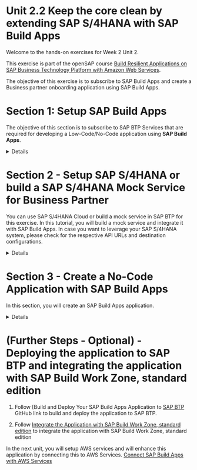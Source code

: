 # Unit 2.2 Keep the core clean by extending SAP S/4HANA with SAP Build Apps 

Welcome to the hands-on exercises for Week 2 Unit 2.

This exercise is part of the openSAP course [Build Resilient Applications on SAP Business Technology Platform with Amazon Web Services](https://open.sap.com/courses/aws1).

The objective of this exercise is to subscribe to SAP Build Apps and create a Business partner onboarding application using SAP Build Apps.

# Section 1: Setup SAP Build Apps
The objective of this section is to subscribe to SAP BTP Services that are required for developing a Low-Code/No-Code application using **SAP Build Apps**.

<details>

Refer to [Set Up SAP Build Apps (with Booster) on SAP BTP Trial Account](https://developers.sap.com/tutorials/build-apps-trial-booster.html) to set up SAP Build Apps.

</details>

# Section 2 - Setup SAP S/4HANA or build a SAP S/4HANA Mock Service for Business Partner
You can use SAP S/4HANA Cloud or build a mock service in SAP BTP for this exercise. In this tutorial, you will build a mock service and integrate it with SAP Build Apps.
In case you want to leverage your SAP S/4HANA system, please check for the respective API URLs and destination configurations.

<details>

## 1 - Build a Simple Mock Server for Business Partner API

If you don't have access to an SAP S/4HANA system, you can use the setup mock server application by following the [Set up Mock Server](https://github.com/SAP-samples/btp-s4hana-nocode-extension/blob/main/setup/mock/README.md) guide.

**Note the below changes** in the SAP BTP trial account when following this guide. As this was published earlier, there are a few changes that need to be done that are documented below.

- Look for the command palette in SAP BAS from Menu -> View -> Command Palette as below to log in to Cloud Foundry.

- In your SAP BTP Destination configuration, ensure to append /odata/v4/op-api-business-partner-srv to the mock server URL. Your URL should look like below 
https://trialaccount-mock-srv.cfapps.us10-001.hana.ondemand.com/odata/v4/op-api-business-partner-srv

- When trying to log in to the Cloud Foundry trial account using the CF command line or Postman, the following error is displayed:

   Authenticating...
   {"error":"invalid_grant","error_description":"User authentication failed: MAIL_NOT_VERIFIED"}

   Try resetting the password of your Universal ID. Reopen BAS from SAP BTP Cockpit -> Subaccount -> Instances and Subscriptions and re-login.

</details>

# Section 3 - Create a No-Code Application with SAP Build Apps
In this section, you will create an SAP Build Apps application.

<details>

## Step 1 - Create a Project
 
1. To open **SAP Build Apps Application Development** via SAP cockpit, navigate to your SAP BTP subaccount. From the left side of your subaccount menu, navigate from **Services** -> **Instances and Subscriptions**. In the tab **Subscriptions**, click on **SAP Build Apps** to open the entry page for Application Development.
![Alt text](./images/build-apps-01.jpg)

2. You might be prompted with a login screen of either default Identity Provider or custom Identity Provider depending on what you have configured.
Choose the custom identity provider.
![Alt text](./images/build-apps-02.jpg)

3. Log in to the Application using your custom Identity Provider credentials.
![Alt text](./images/build-apps-03.jpg)

4. On the Build, app dashboard choose to **Create** 
![Alt text](./images/build-apps-04.jpg)

5. Choose the **Build an Application**
![Alt text](./images/build-apps-05.jpg)

6. Choose **Web & Mobile Application**. 
![Alt text](./images/build-apps-06.jpg)

7. Enter a **Project Name** as  **BusinessPartner-onboarding** enter a **Short Description** and then choose **Create**.
![Alt text](./images/build-apps-07.jpg)

8. Your created project will be opened in **App Builder** which is the central page to build your application including a user interface, logic, as well as data integration.

9. Choose **Headline** and find the **Properties** tab in the menu on the right to change the content of the title. Choose **Content**.
![Alt text](./images/bpapp-create-01.png)

10. Change the content from **Headline** to **Business Partner Onboarding**.
![Alt text](./images/bpapp-create-02.png)

11. Find the text field in the UI canvas in the center of your screen and choose **x** to remove this component.
![Alt text](./images/bpapp-create-03.png)

## Step 2 - Enable Authentication

To consume data from your SAP backend system or mock data that is configured as an SAP BTP destination in the previous section, you need to enable authentication.

1. Choose **AUTH** at the top section of the app builder.

2. Choose **Enable Authentication**.
![Alt text](./images/bpapp-create-04.png)

3. Select **SAP BTP Authentication**.
![Alt text](./images/bpapp-create-05.png)

4. Choose **OK**. This enables authentication for the project.
![Alt text](./images/bpapp-create-06.png)

## Step 3 - Add a Data Source

To add a data source, you need to add the following steps to your project.

1. Choose the tab **Data** at the top of the App builder.

2. Find the section **No systems integrated** and choose **Add Integration**.
![Alt text](./images/bpapp-create-07.png)

3. On the next screen **SAP Systems**, choose **BTP Destinations**.
![Alt text](./images/bpapp-create-08.png)

4. Select the destination (**bupa**) that you have created in the previous section from the list.
![Alt text](./images/bpapp-create-09.png)

5. Under the **Data entities**, select **Search**, enter **A_BusinessPartner** and then choose **Install Integration**.
![Alt text](./images/bpapp-create-10.png)

6. After installing integration, you'll see **Enable Data Entity**. Select **Enable Data Entity** to enable it.
![Alt text](./images/bpapp-create-11.png)

7. Now, search for **A_BusinessPartnerAddress** and choose **Enable Data Entity**.

8. Choose **Save** at the top of the app builder. This adds the data source to your project. Choose the tab **UI Canvas** to go back to the UI designer view.

## Step 4 - Create Variables

1. Switch to the **Variables** view by selecting **variables**
![Alt text](./images/bpform-01.png)

2. Choose **Data Variables** and then choose **ADD Data VARIABLE**
![Alt text](./images/bpform-02.png)

3. choose **A_BusinessPartner**
![Alt text](./images/bpform-03.png)

4. It creates the data variable **A_BusinessPartner1**. Choose this variable and then select **New data record" in the right side panel. 
![Alt text](./images/bpform-04.png)

5. We will make the Business Partner that we are creating in the blocked state and we will discuss how to unblock it in the subsequent units.
Choose **Show logic for HOME PAGE** 
![Alt text](./images/bpform-05.png)

6. Choose **Set data variable** in the bottom panel and then choose **Custom object** in the right side panel.
![Alt text](./images/bpform-06.png)

7. Scroll down in the **Edit binding** pop-up and then choose the **X** button below the **BusinessPartnerIsBlocked** field.
![Alt text](./images/bpform-07.png)

8. Choose **Static true/false** in the bottom panel and then choose **Custom object** in the right side panel.
![Alt text](./images/bpform-08.png)

9. Scroll down to the **BusinessPartnerIsBlocked** field and then select **True**.
![Alt text](./images/bpform-09.png)

10. Scroll down and then click on **Save** to save the changes to the **Data Variable**.
![Alt text](./images/bpform-10.png)

11. Switch back to the **View** tab by clicking on the **View** button.
![Alt text](./images/bpform-11.png)

12. Click on **Save** to save the changes.
![Alt text](./images/bpform-12.png)

## Step 5 - Create the Business Partner Form

1. On the left panel of UI CANVAS, you can see the **CORE** tab, choose the **Input field** and then drag the **Input field** and drop to the application's page.
![Alt text](./images/bpui-01.png)

2. On the right side **PROPERTIES** section, in the **Label** field, enter the value as "Business Partner ID".
![Alt text](./images/bpui-02.png)

3. Choose the button below the **Value** field 
![Alt text](./images/bpui-03.png)

4. In the Pop-up, choose **Data and Variables**
![Alt text](./images/bpui-04.png)

5. Choose **Data variable**
![Alt text](./images/bpui-05.png)

6. Choose **A_BusinessPartner1**
![Alt text](./images/bpui-06.png)

7. Scroll down and click on **BusinessPartner**
![Alt text](./images/bpui-07.png)

8. Choose **Save** to save the binding.
![Alt text](./images/bpui-08.png)

9. Follow the above steps 1 to 8, to create another input field "First Name" and bind it to the **FirstName** of the **A_BusinessPartner1** variable.
![Alt text](./images/bpui-09.png)

10. Follow the above steps 1 to 8, to create another input field "Last Name" and bind it to the **LastName** of the **A_BusinessPartner1** variable.
![Alt text](./images/bpui-10.png)

11. Drag the **Button** to the application's page and then change the **Label** to **Create**.
![Alt text](./images/bpui-11.png)

12. Choose the **Create** button and add logic for the **Create** button in the **LOGIC CANVAS**.
![Alt text](./images/bpui-12.png)

## Step 6 - Add logic to the Submit button

1. In the **LOGIC CANVAS**, in the left panel **CORE** tab, scroll down and drag **Create Record** to the logic panel.
![Alt text](./images/bplogic-01.png)

2. Connect the output of the **Component tap** to the input of **Create Record**.
![Alt text](./images/bplogic-02.png)

3. Choose **Create Record** and in the right side panel, in the **Resource name** field, choose **A_BusinessPartner**
![Alt text](./images/bplogic-03.png)

4. Choose the button below the **Record** field.
![Alt text](./images/bplogic-04.png)

5. In the pop-up, choose **Data and Variables**, then choose **Data Variable** and then click on **A_BusinessPartner1** under **Select Data variable**.
![Alt text](./images/bplogic-05.png)

6. Under **Select data variable field** click on **A_BusinessPartner1**
![Alt text](./images/bplogic-06.png)

7. Choose **Save** to bind the data variable.
![Alt text](./images/bplogic-07.png)

8. Drag the **Alert** dialog to the logic panel.
![Alt text](./images/bplogic-08.png)

9. Enter the **Dialog title** as **Business Partner created successfully**.
![Alt text](./images/bplogic-09.png)

10. Create another alert dialog by following the above steps 8 and 9 and enter the **Dialog title** as **Business Partner creation failed**.
![Alt text](./images/bplogic-10.png)

11. Connect the Success output of **Create Record** to the input of the **Business Partner Created successfully** dialog and connect the Error output of **Create Record** to the input of the **Business Partner Creation failed** dialog.
![Alt text](./images/bplogic-11.png)

12. Use **Show Spinner** control to display the spinner while the application is fetching the response from the backend and use **Hide Spinner** to hide the spinner once the response is received from the backend API.
![Alt text](./images/bplogic-12.png)

13. Click on **Save** to save the application.
![Alt text](./images/bplogic-13.png)

You have successfully created the Business Partner Onboarding application.

## Step 7 - Testing the application
1. Choose the tab **Launch** at the top of App Builder.
![Alt text](./images/bptest-01.png)

2. Choose the **Open Preview portal** to open the application.
![Alt text](./images/bptest-02.png)

3. It opens a new browser tab. Choose **Open Web Preview** in this new tab.
![Alt text](./images/bptest-03.png)

4. Click **Open** in the **Business Partner-onboarding** app tile.
![Alt text](./images/bptest-04.png)

5. It opens the application preview.
![Alt text](./images/bptest-05.png)

6. Enter the **Business Partner ID** (String with maximum 10 characters since it is defined in mock server with this restriction), **First Name** and **Last Name** and then click on **Create**.
![Alt text](./images/bptest-06.png)

7. If the business partner is created, it displays the **Business Partner created successfully** message in the popup.
![Alt text](./images/bptest-07.png)

You have successfully tested the application.

</details>

# (Further Steps - Optional) - Deploying the application to SAP BTP and integrating the application with SAP Build Work Zone, standard edition

1. Follow [Build and Deploy Your SAP Build Apps Application to [SAP BTP](https://github.com/SAP-samples/btp-s4hana-nocode-extension/blob/main/create-application/deploy/README.md) GitHub link to build and deploy the application to SAP BTP.

2. Follow [Integrate the Application with SAP Build Work Zone, standard edition](https://github.com/SAP-samples/btp-s4hana-nocode-extension/blob/main/create-application/workzone/README.md) to integrate the application with SAP Build Work Zone, standard edition

In the next unit, you will setup AWS services and will enhance this application by connecting this to AWS Services.
[Connect SAP Build Apps with AWS Services](../Unit%202.3/README.md)
